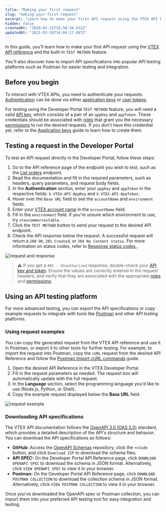 ```yaml
---
title: "Making your first request"
slug: "making-your-first-request"
excerpt: "Learn how to make your first API request using the VTEX API Reference and popular API testing tools like Postman."
hidden: false
createdAt: "2020-01-15T18:58:34.632Z"
updatedAt: "2021-03-26T14:04:17.887Z"
---
```


In this guide, you'll learn how to make your first API request using the [VTEX API reference](https://developers.vtex.com/docs/api-reference) and the built-in `TEST METHOD` feature.

You'll also discover how to import API specifications into popular API testing platforms such as Postman for easier testing and integration.

## Before you begin

To interact with VTEX APIs, you need to authenticate your requests. [Authentication](https://developers.vtex.com/docs/guides/getting-started-authentication) can be done via either [application keys](https://developers.vtex.com/docs/guides/getting-started-authentication#api-keys) or [user tokens](https://developers.vtex.com/docs/guides/getting-started-authentication#user-token). 

For testing using the Developer Portal `TEST METHOD` feature, you will need a valid [API key](https://developers.vtex.com/docs/guides/getting-started-authentication#api-keys), which consists of a pair of an `appKey` and `appToken`. These credentials should be associated with [roles](https://help.vtex.com/en/tutorial/roles--7HKK5Uau2H6wxE1rH5oRbc) that grant you the necessary [permissions](https://help.vtex.com/en/tutorial/license-manager-resources--3q6ztrC8YynQf6rdc6euk3) to run the desired requests. If you don't have this credential yet, refer to the [Application keys](https://help.vtex.com/en/tutorial/api-keys--2iffYzlvvz4BDMr6WGUtet) guide to learn how to create them.

## Testing a request in the Developer Portal

To test an API request directly in the Developer Portal, follow these steps:

1. Go to the API reference page of the endpoint you wish to test, such as the [List orders](https://developers.vtex.com/docs/api-reference/orders-api#get-/api/oms/pvt/orders) endpoint.
2. Read the documentation and fill in the required parameters, such as headers, query parameters, and request body fields.
3. In the **Authentication** section, enter your `appKey` and `appToken` in the respective fields: `X-VTEX-API-AppKey` and `X-VTEX-API-AppToken`.
4. Hover over the `Base URL` field to see the `accountName` and `environment` fields.
5. Enter your [VTEX account name](https://help.vtex.com/en/tutorial/what-is-an-account-name--i0mIGLcg3QyEy8OCicEoC) in the `accountName` field.
10. Fill in the `environment` field. If you're unsure which environment to use, try `vtexcommercestable`.
11. Click the `TEST METHOD` button to send your request to the desired API endpoint.
12. Check the API response below the request. A successful request will return a `200 OK`, `201 Created`, or `204 No Content status`. For more information on status codes, refer to [Response status codes
](https://developers.vtex.com/docs/guides/api-response-codes).

   ![request and response](https://cdn.jsdelivr.net/gh/vtexdocs/dev-portal-content@main/docs/guides/Getting-Started/getting-started/making-your-first-request-3.png)

>⚠️ If you get a `401 - Unauthorized` response, double-check your [API key and token](https://developers.vtex.com/docs/guides/getting-started-authentication#api-keys). Ensure the values are correctly entered in the request headers, and verify that they are associated with the appropriate [roles](https://help.vtex.com/en/tutorial/roles--7HKK5Uau2H6wxE1rH5oRbc) and [permissions](https://help.vtex.com/en/tutorial/license-manager-resources--3q6ztrC8YynQf6rdc6euk3).

## Using an API testing platform

For more advanced testing, you can export the API specifications or copy example requests to integrate with tools like [Postman](https://www.postman.com/) and other API testing platforms.

### Using request examples

You can copy the generated request from the VTEX API reference and use it in Postman, or export it to other tools for further testing. For example, to import the request into Postman, copy the `cURL` request from the desired API Reference and follow the [Postman Import cURL commands](https://learning.postman.com/docs/getting-started/importing-and-exporting/importing-curl-commands/#import-a-curl-command-into-postman) guide.

1. Open the desired API Reference in the VTEX Developer Portal.
2. Fill in the request parameters as needed. The request box will automatically update with the full request.
3. In the **Language** section, select the programming language you'd like to use (Node.js, Python, or Shell).
4. Copy the example request displayed below the **Base URL** field. 

![request example](https://cdn.jsdelivr.net/gh/vtexdocs/dev-portal-content@main/docs/guides/Getting-Started/getting-started/making-your-first-request-4.png)

### Downloading API specifications

The VTEX API documentation follows the [OpenAPI 3.0 (OAS 3.0)](https://github.com/OAI/OpenAPI-Specification/blob/master/versions/3.0.0.md) standard, which provides a detailed description of the API's structure and behavior. You can download the API specifications as follows:

- **GitHub:** Access the [OpenAPI Schemas](https://github.com/vtex/openapi-schemas)  repository, click the `<>Code` button, and click `Download ZIP` to download the schema files.
- **API SPEC:** On the Developer Portal API Reference page, click `DOWNLOAD OPENAPI SPEC` to download the schema in JSON format. Alternatively, click `VIEW OPENAPI SPEC` to view it in your browser.
- **Postman:** On the Developer Portal API Reference page, click `DOWNLOAD POSTMAN COLLECTION` to download the collection schema in JSON format. Alternatively, click `VIEW POSTMAN COLLECTION` to view it in your browser.

Once you've downloaded the OpenAPI spec or Postman collection, you can import them into your preferred API testing tool for easy integration and testing.

